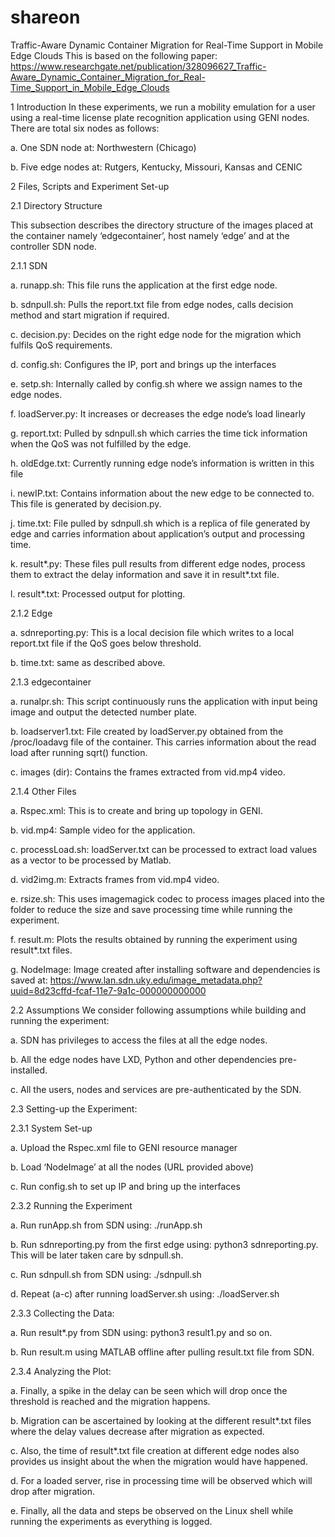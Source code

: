 # shareon
Traffic-Aware Dynamic Container Migration for Real-Time Support in Mobile Edge Clouds
This is based on the following paper:
https://www.researchgate.net/publication/328096627_Traffic-Aware_Dynamic_Container_Migration_for_Real-Time_Support_in_Mobile_Edge_Clouds


1	Introduction
In these experiments, we run a mobility emulation for a user using a real-time license plate recognition application using GENI nodes. There are total six nodes as follows: 

a.	One SDN node at: Northwestern (Chicago)

b.	Five edge nodes at: Rutgers, Kentucky, Missouri, Kansas and CENIC

2	Files, Scripts and Experiment Set-up

2.1	Directory Structure

This subsection describes the directory structure of the images placed at the container namely ‘edgecontainer’, host namely ‘edge’ and at the controller SDN node.

2.1.1	SDN

a.	runapp.sh: This file runs the application at the first edge node.

b.	sdnpull.sh: Pulls the report.txt file from edge nodes, calls decision method and start migration if required.

c.	decision.py: Decides on the right edge node for the migration which fulfils QoS requirements.

d.	config.sh: Configures the IP, port and brings up the interfaces

e.	setp.sh: Internally called by config.sh where we assign names to the edge nodes.

f.	loadServer.py: It increases or decreases the edge node’s load linearly 

g.	report.txt: Pulled by sdnpull.sh which carries the time tick information when the QoS was not fulfilled by the edge.

h.	oldEdge.txt: Currently running edge node’s information is written in this file

i.	newIP.txt: Contains information about the new edge to be connected to. This file is generated by decision.py.

j.	time.txt: File pulled by sdnpull.sh which is a replica of file generated by edge and carries information about application’s output 
and processing time.

k.	result*.py: These files pull results from different edge nodes, process them to extract the delay information and save it in result*.txt file.

l.	result*.txt: Processed output for plotting.

2.1.2	Edge

a.	sdnreporting.py: This is a local decision file which writes to a local report.txt file if the QoS goes below threshold.

b.	time.txt: same as described above.

2.1.3	edgecontainer

a.	runalpr.sh: This script continuously runs the application with input being image and output the detected number plate.

b.	loadserver1.txt: File created by loadServer.py obtained from the /proc/loadavg file of the container. This carries information about 
the read load after running sqrt() function.

c.	images (dir): Contains the frames extracted from vid.mp4 video.

2.1.4	Other Files

a.	Rspec.xml: This is to create and bring up topology in GENI.

b.	vid.mp4: Sample video for the application.

c.	processLoad.sh: loadServer.txt can be processed to extract load values as a vector to be processed by Matlab.

d.	vid2img.m: Extracts frames from vid.mp4 video.

e.	rsize.sh: This uses imagemagick codec to process images placed into the folder to reduce the size and save processing time while 
running the experiment. 

f.	result.m: Plots the results obtained by running the experiment using result*.txt files.

g.	NodeImage: Image created after installing software and dependencies is saved at: https://www.lan.sdn.uky.edu/image_metadata.php?uuid=8d23cffd-fcaf-11e7-9a1c-000000000000 

2.2	Assumptions
We consider following assumptions while building and running the experiment:

a.	SDN has privileges to access the files at all the edge nodes.

b.	All the edge nodes have LXD, Python and other dependencies pre-installed.

c.	All the users, nodes and services are pre-authenticated by the SDN.

2.3	Setting-up the Experiment:

2.3.1	System Set-up

a.	Upload the Rspec.xml file to GENI resource manager

b.	Load ‘NodeImage’ at all the nodes (URL provided above)

c.	Run config.sh to set up IP and bring up the interfaces

2.3.2	Running the Experiment

a.	Run runApp.sh from SDN using: ./runApp.sh

b.	Run sdnreporting.py from the first edge using: python3 sdnreporting.py. This will be later taken care by sdnpull.sh.

c.	Run sdnpull.sh from SDN using: ./sdnpull.sh

d.	Repeat (a-c) after running loadServer.sh using: ./loadServer.sh

2.3.3	Collecting the Data:

a.	Run result*.py from SDN using: python3 result1.py and so on.

b.	Run result.m using MATLAB offline after pulling result.txt file from SDN.

2.3.4	Analyzing the Plot:

a.	Finally, a spike in the delay can be seen which will drop once the threshold is reached and the migration happens. 

b.	Migration can be ascertained by looking at the different result*.txt files where the delay values decrease after migration as expected. 

c.	Also, the time of result*.txt file creation at different edge nodes also provides us insight about the when the migration would have happened. 

d.	For a loaded server, rise in processing time will be observed which will drop after migration.

e.	Finally, all the data and steps be observed on the Linux shell while running the experiments as everything is logged.

